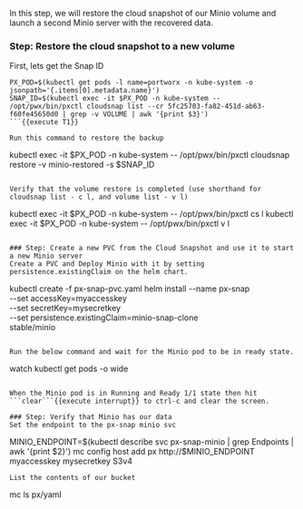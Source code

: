 In this step, we will restore the cloud snapshot of our Minio volume and launch a second Minio server with the recovered data.

### Step: Restore the cloud snapshot to a new volume

First, lets get the Snap ID
```
PX_POD=$(kubectl get pods -l name=portworx -n kube-system -o jsonpath='{.items[0].metadata.name}')
SNAP_ID=$(kubectl exec -it $PX_POD -n kube-system -- /opt/pwx/bin/pxctl cloudsnap list --cr 5fc25703-fa82-451d-ab63-f60fe45650d0 | grep -v VOLUME | awk '{print $3}')
```{{execute T1}}

Run this command to restore the backup
```
kubectl exec -it $PX_POD -n kube-system -- /opt/pwx/bin/pxctl cloudsnap restore -v minio-restored -s $SNAP_ID
```{{execute T1}}

Verify that the volume restore is completed (use shorthand for cloudsnap list - c l, and volume list - v l)
```
kubectl exec -it $PX_POD -n kube-system -- /opt/pwx/bin/pxctl cs l
kubectl exec -it $PX_POD -n kube-system -- /opt/pwx/bin/pxctl v l
```{{execute T1}}

### Step: Create a new PVC from the Cloud Snapshot and use it to start a new Minio server
Create a PVC and Deploy Minio with it by setting persistence.existingClaim on the helm chart.
```
kubectl create -f px-snap-pvc.yaml
helm install --name px-snap \
    --set accessKey=myaccesskey \
    --set secretKey=mysecretkey \
    --set persistence.existingClaim=minio-snap-clone \
    stable/minio
```{{execute T1}}

Run the below command and wait for the Minio pod to be in ready state.
```
watch kubectl get pods -o wide
```{{execute T1}}

When the Minio pod is in Running and Ready 1/1 state then hit ```clear```{{execute interrupt}} to ctrl-c and clear the screen.

### Step: Verify that Minio has our data
Set the endpoint to the px-snap minio svc
```
MINIO_ENDPOINT=$(kubectl describe svc px-snap-minio | grep Endpoints | awk '{print $2}')
mc config host add px http://$MINIO_ENDPOINT myaccesskey mysecretkey S3v4
```{{execute T1}}
List the contents of our bucket
```
mc ls px/yaml
```{{execute T1}}
